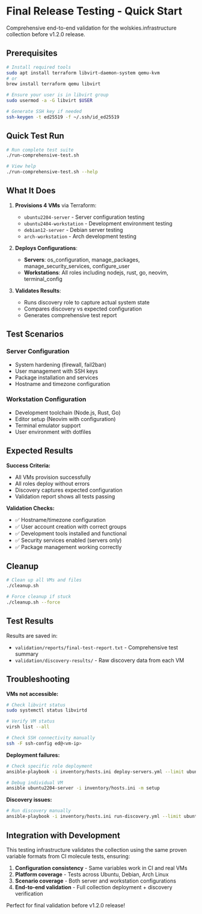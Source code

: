 # Final Release Testing - Quick Start

Comprehensive end-to-end validation for the wolskies.infrastructure collection before v1.2.0 release.

## Prerequisites

```bash
# Install required tools
sudo apt install terraform libvirt-daemon-system qemu-kvm
# or
brew install terraform qemu libvirt

# Ensure your user is in libvirt group
sudo usermod -a -G libvirt $USER

# Generate SSH key if needed
ssh-keygen -t ed25519 -f ~/.ssh/id_ed25519
```

## Quick Test Run

```bash
# Run complete test suite
./run-comprehensive-test.sh

# View help
./run-comprehensive-test.sh --help
```

## What It Does

1. **Provisions 4 VMs** via Terraform:
   - `ubuntu2204-server` - Server configuration testing
   - `ubuntu2404-workstation` - Development environment testing
   - `debian12-server` - Debian server testing
   - `arch-workstation` - Arch development testing

2. **Deploys Configurations**:
   - **Servers**: os_configuration, manage_packages, manage_security_services, configure_user
   - **Workstations**: All roles including nodejs, rust, go, neovim, terminal_config

3. **Validates Results**:
   - Runs discovery role to capture actual system state
   - Compares discovery vs expected configuration
   - Generates comprehensive test report

## Test Scenarios

### Server Configuration
- System hardening (firewall, fail2ban)
- User management with SSH keys
- Package installation and services
- Hostname and timezone configuration

### Workstation Configuration
- Development toolchain (Node.js, Rust, Go)
- Editor setup (Neovim with configuration)
- Terminal emulator support
- User environment with dotfiles

## Expected Results

**Success Criteria:**
- All VMs provision successfully
- All roles deploy without errors
- Discovery captures expected configuration
- Validation report shows all tests passing

**Validation Checks:**
- ✅ Hostname/timezone configuration
- ✅ User account creation with correct groups
- ✅ Development tools installed and functional
- ✅ Security services enabled (servers only)
- ✅ Package management working correctly

## Cleanup

```bash
# Clean up all VMs and files
./cleanup.sh

# Force cleanup if stuck
./cleanup.sh --force
```

## Test Results

Results are saved in:
- `validation/reports/final-test-report.txt` - Comprehensive test summary
- `validation/discovery-results/` - Raw discovery data from each VM

## Troubleshooting

**VMs not accessible:**
```bash
# Check libvirt status
sudo systemctl status libvirtd

# Verify VM status
virsh list --all

# Check SSH connectivity manually
ssh -F ssh-config ed@<vm-ip>
```

**Deployment failures:**
```bash
# Check specific role deployment
ansible-playbook -i inventory/hosts.ini deploy-servers.yml --limit ubuntu2204-server -v

# Debug individual VM
ansible ubuntu2204-server -i inventory/hosts.ini -m setup
```

**Discovery issues:**
```bash
# Run discovery manually
ansible-playbook -i inventory/hosts.ini run-discovery.yml --limit ubuntu2204-server -v
```

## Integration with Development

This testing infrastructure validates the collection using the same proven variable formats from CI molecule tests, ensuring:

1. **Configuration consistency** - Same variables work in CI and real VMs
2. **Platform coverage** - Tests across Ubuntu, Debian, Arch Linux
3. **Scenario coverage** - Both server and workstation configurations
4. **End-to-end validation** - Full collection deployment + discovery verification

Perfect for final validation before v1.2.0 release!
